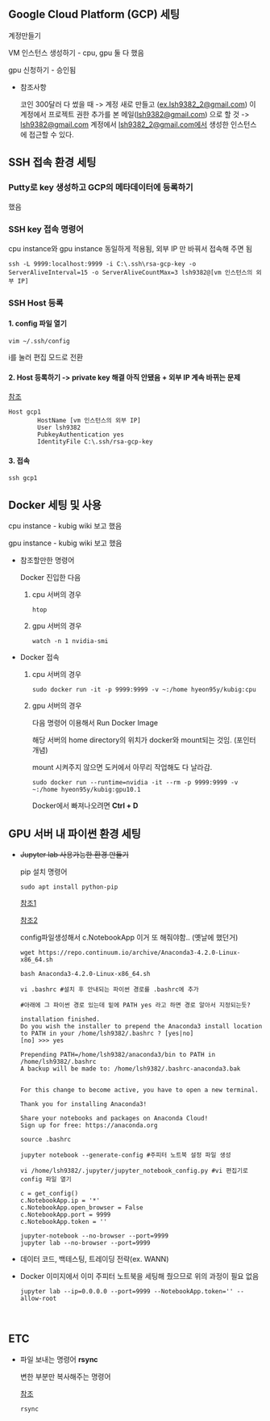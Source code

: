 ## Google Cloud Platform (GCP) 세팅



계정만들기

VM 인스턴스 생성하기 - cpu, gpu 둘 다 했음  

gpu 신청하기 - 승인됨  

- 참조사항

  코인 300달러 다 썼을 때 -> 계정 새로 만들고 (ex.lsh9382_2@gmail.com) 이 계정에서 프로젝트 권한 추가를 본 메일(lsh9382@gmail.com) 으로 할 것 -> lsh9382@gmail.com 계정에서 lsh9382_2@gmail.com에서 생성한 인스턴스에 접근할 수 있다.   



## SSH 접속 환경 세팅

### Putty로 key 생성하고 GCP의 메타데이터에 등록하기  

했음   



### SSH key 접속 명령어  

cpu instance와 gpu instance 동일하게 적용됨, 외부 IP 만 바꿔서 접속해 주면 됨  

```
ssh -L 9999:localhost:9999 -i C:\.ssh\rsa-gcp-key -o ServerAliveInterval=15 -o ServerAliveCountMax=3 lsh9382@[vm 인스턴스의 외부 IP]
```



### SSH Host 등록

#### 1. config 파일 열기 

``` 
vim ~/.ssh/config
```

i를 눌러 편집 모드로 전환

#### 2. Host 등록하기 -> private key 해결 아직 안됐음  + 외부 IP 계속 바뀌는 문제  

[참조](<https://stackoverflow.com/questions/49528663/gcp-vms-ssh-config-file>)   

```
Host gcp1
        HostName [vm 인스턴스의 외부 IP]  
        User lsh9382
        PubkeyAuthentication yes
        IdentityFile C:\.ssh/rsa-gcp-key
```

#### 3. 접속

```
ssh gcp1
```



## Docker 세팅 및 사용 

cpu instance - kubig wiki 보고 했음

gpu instance - kubig wiki 보고 했음  

- 참조할만한 명령어

  Docker 진입한 다음 

  1. cpu 서버의 경우

     ```
     htop
     ```

  2. gpu  서버의 경우 

     ```
     watch -n 1 nvidia-smi
     ```

     

- Docker 접속

  1. cpu 서버의 경우  

     ```
     sudo docker run -it -p 9999:9999 -v ~:/home hyeon95y/kubig:cpu
     ```

     

  2. gpu 서버의 경우  

     다음 명령어 이용해서 Run Docker Image    

     해당 서버의 home directory의 위치가 docker와 mount되는 것임. (포인터 개념)   

     mount 시켜주지 않으면 도커에서 아무리 작업해도 다 날라감. 

     ```
     sudo docker run --runtime=nvidia -it --rm -p 9999:9999 -v ~:/home hyeon95y/kubig:gpu10.1
     ```

     Docker에서 빠져나오려면 __Ctrl + D__   

      
     
     


## GPU 서버 내 파이썬 환경 세팅

- <s>Jupyter lab 사용가능한 환경 만들기</s>        

  

  pip 설치 명령어

  ```
  sudo apt install python-pip
  ```

  [참조1](<https://quiet-time.tistory.com/64>)    

  [참조2](<https://shwksl101.github.io/gcp/2018/12/23/gcp_vm_custom_setting.html>)   

  config파일생성해서 c.NotebookApp 이거 또 해줘야함.. (옛날에 했던거)   

  ```
  wget https://repo.continuum.io/archive/Anaconda3-4.2.0-Linux-x86_64.sh
  
  bash Anaconda3-4.2.0-Linux-x86_64.sh
  
  vi .bashrc #설치 후 안내되는 파이썬 경로를 .bashrc에 추가  
  ```

  ```
  #아래에 그 파이썬 경로 있는데 밑에 PATH yes 라고 하면 경로 알아서 지정되는듯? 
  
  installation finished.
  Do you wish the installer to prepend the Anaconda3 install location
  to PATH in your /home/lsh9382/.bashrc ? [yes|no]
  [no] >>> yes
  
  Prepending PATH=/home/lsh9382/anaconda3/bin to PATH in /home/lsh9382/.bashrc
  A backup will be made to: /home/lsh9382/.bashrc-anaconda3.bak
  
  
  For this change to become active, you have to open a new terminal.
  
  Thank you for installing Anaconda3!
  
  Share your notebooks and packages on Anaconda Cloud!
  Sign up for free: https://anaconda.org
  ```

  ```
  source .bashrc  
  
  jupyter notebook --generate-config #주피터 노트북 설정 파일 생성
  ```

  ```
  vi /home/lsh9382/.jupyter/jupyter_notebook_config.py #vi 편집기로 config 파일 열기   
  ```

  ```
  c = get_config()
  c.NotebookApp.ip = '*'
  c.NotebookApp.open_browser = False
  c.NotebookApp.port = 9999
  c.NotebookApp.token = ''
  ```

  ```
  jupyter-notebook --no-browser --port=9999  
  jupyter lab --no-browser --port=9999
  ```



- 데이터 코드, 백테스팅, 트레이딩 전략(ex. WANN)    




- Docker 이미지에서 이미 주피터 노트북을 세팅해 줬으므로 위의 과정이 필요 없음   

  ```
  jupyter lab --ip=0.0.0.0 --port=9999 --NotebookApp.token='' --allow-root
  ```

  

  ​	

## ETC  

- 파일 보내는 명령어 __rsync__   

  변한 부분만 복사해주는 명령어  

  [참조](<https://twpower.github.io/153-copy-files-using-rsync-command>)      

  ```
  rsync  
  ```

  